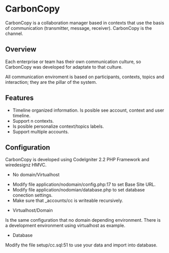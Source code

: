 CarbonCopy
===========

CarbonCopy is a collaboration manager based in contexts that use the basis of communication
(transmitter, message, receiver). CarbonCopy is the channel.


Overview
------------

Each enterprise or team has their own communication culture, so CarbonCopy was developed for adaptate to
that culture.

All communication enviroment is based on participants, contexts, topics and interaction; they are the pillar of
the system.


Features
-----------

* Timeline organized information. Is posible see account, context and user timeline.
* Support n contexts.
* Is posible personalize context/topics labels.
* Support multiple accounts.


Configuration
-----------------

CarbonCopy is developed using CodeIgniter 2.2 PHP Framework and wiredesignz HMVC.

- No domain/Virtualhost

* Modify file application/nodomain/config.php:17 to set Base Site URL.
* Modify file application/nodomian/database.php to set database conection settings.
* Make sure that _accounts/cc is writeable recursively.

- Virtualhost/Domain

Is the same configuration that no domain depending environment. There is a development environment
using virtualhost as example.

- Database

Modify the file setup/cc.sql:51 to use your data and import  into database.
